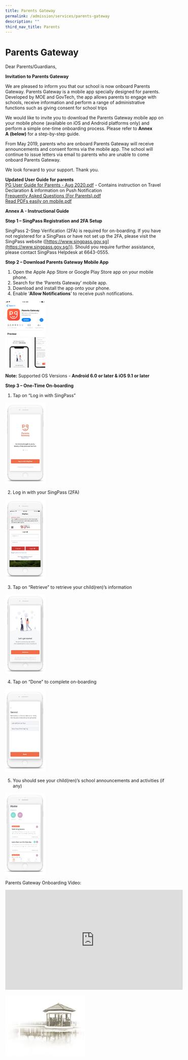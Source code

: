 ```yaml
---
title: Parents Gateway
permalink: /admission/services/parents-gateway
description: ""
third_nav_title: Parents
---
```

# **Parents Gateway**

Dear Parents/Guardians,

**Invitation to Parents Gateway**

We are pleased to inform you that our school is now onboard Parents Gateway. Parents Gateway is a mobile app specially designed for parents. Developed by MOE and GovTech, the app allows parents to engage with schools, receive information and perform a range of administrative functions such as giving consent for school trips

We would like to invite you to download the Parents Gateway mobile app on your mobile phone (available on iOS and Android platforms only) and perform a simple one-time onboarding process. Please refer to **Annex A** **(below)** for a step-by-step guide.

From May 2019, parents who are onboard Parents Gateway will receive announcements and consent forms via the mobile app. The school will continue to issue letters via email to parents who are unable to come onboard Parents Gateway.

We look forward to your support. Thank you.

**Updated User Guide for parents**    
[PG User Guide for Parents - Aug 2020.pdf](/files/PG%20User%20Guide%20for%20Parents%20-%20Aug%202020.pdf) - Contains instruction on Travel Declaration & information on Push Notification    
[Frequently Asked Questions (For Parents).pdf](/files/Frequently%20Asked%20Questions%20(For%20Parents).pdf)   
[Read PDFs easily on mobile.pdf](/files/Read%20PDFs%20easily%20on%20mobile.pdf)    

**Annex A - Instructional Guide**

**Step 1 – SingPass Registration and 2FA Setup**

SingPass 2-Step Verification (2FA) is required for on-boarding. If you have not registered for a SingPass or have not set up the 2FA, please visit the SingPass website ([https://www.singpass.gov.sg](https://www.singpass.gov.sg/)). Should you require further assistance, please contact SingPass Helpdesk at 6643-0555.

**Step 2 – Download Parents Gateway Mobile App**

1.  Open the Apple App Store or Google Play Store app on your mobile phone.
2.  Search for the ‘Parents Gateway’ mobile app.
3.  Download and install the app onto your phone.
4.  Enable ‘**Allow Notifications**’ to receive push notifications.

<img src="/images/Download%20Parents%20Gateway%20Mobile%20App.png" 
     style="width:25%">

**Note:** Supported OS Versions - **Android 6.0 or later & iOS 9.1 or later**


**Step 3 – One-Time On-boarding** 

1. Tap on “Log in with SingPass”

<img src="/images/One-Time%20On-boarding.png" 
     style="width:25%">

2. Log in with your SingPass (2FA)

<img src="/images/Login%20with%20SingPass%20(2FA).png" 
     style="width:25%">

3. Tap on “Retrieve” to retrieve your child(ren)’s information

<img src="/images/Retrieve%20child%20information.png" 
     style="width:25%">

4. Tap on “Done” to complete on-boarding

<img src="/images/Done%20to%20complete%20on-boarding.png" 
     style="width:25%">

5. You should see your child(ren)’s school announcements and activities (if any)

<img src="/images/View%20children%20school%20announce_activity.png" 
     style="width:25%">

Parents Gateway Onboarding Video:
<iframe width="560" height="315" src="https://www.youtube.com/embed/tW9jwyuovOo" title="YouTube video player" frameborder="0" allow="accelerometer; autoplay; clipboard-write; encrypted-media; gyroscope; picture-in-picture" allowfullscreen></iframe>

<img src="/images/pavilion.png" 
     style="width:50%">